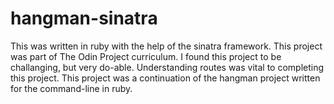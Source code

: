 # hangman-sinatra

This was written in ruby with the help of the sinatra framework. This project was part of The Odin Project curriculum. I found this
project to be challanging, but very do-able. Understanding routes was vital to completing this project. This project was a continuation
of the hangman project written for the command-line in ruby.
